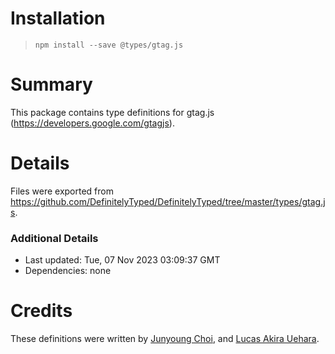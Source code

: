 # Installation
> `npm install --save @types/gtag.js`

# Summary
This package contains type definitions for gtag.js (https://developers.google.com/gtagjs).

# Details
Files were exported from https://github.com/DefinitelyTyped/DefinitelyTyped/tree/master/types/gtag.js.

### Additional Details
 * Last updated: Tue, 07 Nov 2023 03:09:37 GMT
 * Dependencies: none

# Credits
These definitions were written by [ Junyoung Choi](https://github.com/rokt33r), and [Lucas Akira Uehara](https://github.com/KsAkira10).

